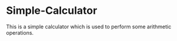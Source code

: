 # Simple-Calculator
This is a simple calculator which is used to perform some arithmetic operations. 
